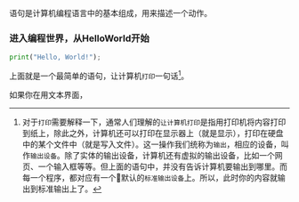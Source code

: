 语句是计算机编程语言中的基本组成，用来描述一个动作。

### 进入编程世界，从HelloWorld开始

```python
print("Hello, World!");
```

上面就是一个最简单的语句，让计算机`打印`一句话[^1]。

如果你在用文本界面，





[^1]: 对于`打印`需要解释一下，通常人们理解的`让计算机打印`是指用打印机将内容打印到纸上，除此之外，计算机还可以打印在显示器上（就是显示），打印在硬盘中的某个文件中（就是写入文件）。这一操作我们统称为`输出`，相应的设备，叫作`输出设备`。除了实体的输出设备，计算机还有虚拟的输出设备，比如一个网页、一个输入框等等。但上面的语句中，并没有告诉计算机要输出到哪里。而每一个程序，都对应有一个默认的`标准输出设备`上。所以，此时你的内容就输出到标准输出上了。

